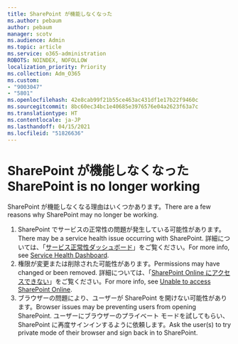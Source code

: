 ```yaml
---
title: SharePoint が機能しなくなった
ms.author: pebaum
author: pebaum
manager: scotv
ms.audience: Admin
ms.topic: article
ms.service: o365-administration
ROBOTS: NOINDEX, NOFOLLOW
localization_priority: Priority
ms.collection: Adm_O365
ms.custom:
- "9003047"
- "5801"
ms.openlocfilehash: 42e8cab99f21b55ce463ac431df1e17b22f9460c
ms.sourcegitcommit: 8bc60ec34bc1e40685e3976576e04a2623f63a7c
ms.translationtype: HT
ms.contentlocale: ja-JP
ms.lasthandoff: 04/15/2021
ms.locfileid: "51826636"
---
```

# <a name="sharepoint-is-no-longer-working"></a><span data-ttu-id="bb722-102">SharePoint が機能しなくなった</span><span class="sxs-lookup"><span data-stu-id="bb722-102">SharePoint is no longer working</span></span>

<span data-ttu-id="bb722-103">SharePoint が機能しなくなる理由はいくつかあります。</span><span class="sxs-lookup"><span data-stu-id="bb722-103">There are a few reasons why SharePoint may no longer be working.</span></span>

1. <span data-ttu-id="bb722-104">SharePoint でサービスの正常性の問題が発生している可能性があります。</span><span class="sxs-lookup"><span data-stu-id="bb722-104">There may be a service health issue occurring with SharePoint.</span></span> <span data-ttu-id="bb722-105">詳細については、「[サービス正常性ダッシュボード](https://admin.microsoft.com/AdminPortal/Home#/servicehealth)」をご覧ください。</span><span class="sxs-lookup"><span data-stu-id="bb722-105">For more info, see [Service Health Dashboard](https://admin.microsoft.com/AdminPortal/Home#/servicehealth).</span></span>
2. <span data-ttu-id="bb722-106">権限が変更または削除された可能性があります。</span><span class="sxs-lookup"><span data-stu-id="bb722-106">Permissions may have changed or been removed.</span></span> <span data-ttu-id="bb722-107">詳細については、「[SharePoint Online にアクセスできない](https://docs.microsoft.com/sharepoint/troubleshoot/sharing-and-permissions/sharepoint-online-inaccessible)」をご覧ください。</span><span class="sxs-lookup"><span data-stu-id="bb722-107">For more info, see [Unable to access SharePoint Online](https://docs.microsoft.com/sharepoint/troubleshoot/sharing-and-permissions/sharepoint-online-inaccessible).</span></span>
3. <span data-ttu-id="bb722-108">ブラウザーの問題により、ユーザーが SharePoint を開けない可能性があります。</span><span class="sxs-lookup"><span data-stu-id="bb722-108">Browser issues may be preventing users from opening SharePoint.</span></span> <span data-ttu-id="bb722-109">ユーザーにブラウザーのプライベート モードを試してもらい、SharePoint に再度サインインするように依頼します。</span><span class="sxs-lookup"><span data-stu-id="bb722-109">Ask the user(s) to try private mode of their browser and sign back in to SharePoint.</span></span>